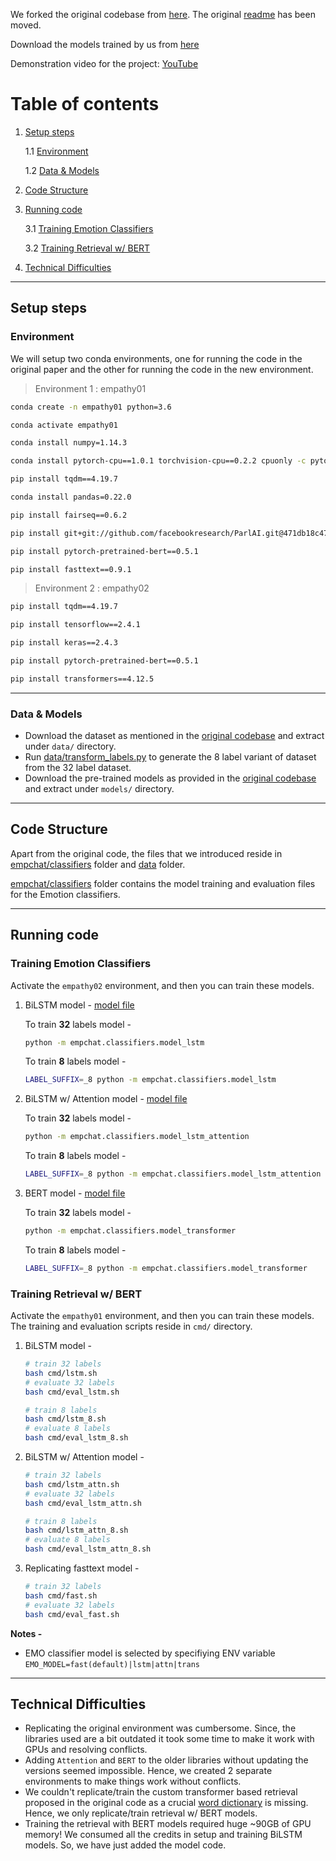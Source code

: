 We forked the original codebase from [here](https://github.com/facebookresearch/EmpatheticDialogues). The
original [readme](./README_OLD.md) has been moved.

Download the models trained by us from [here](https://drive.google.com/file/d/1fTF8xa3EC2yPQksAXmspPJOJTt3d6Veg/view)

Demonstration video for the project: [YouTube](https://www.youtube.com/watch?v=5JLwE3JxIaU)

# Table of contents

1. [Setup steps](#setup-steps)

   1.1 [Environment](#environment)

   1.2 [Data & Models](#data--models)

2. [Code Structure](#code-structure)
3. [Running code](#running-code)

   3.1 [Training Emotion Classifiers](#training-emotion-classifiers)

   3.2 [Training Retrieval w/ BERT](#training-retrieval-w-bert)

4. [Technical Difficulties](#technical-difficulties)

<hr/>

## Setup steps

### Environment

We will setup two conda environments, one for running the code in the original paper and the other for running the code
in the new environment.

> Environment 1 : empathy01

```bash
conda create -n empathy01 python=3.6

conda activate empathy01

conda install numpy=1.14.3

conda install pytorch-cpu==1.0.1 torchvision-cpu==0.2.2 cpuonly -c pytorch

pip install tqdm==4.19.7

conda install pandas=0.22.0

pip install fairseq==0.6.2

pip install git+git://github.com/facebookresearch/ParlAI.git@471db18c47d322d814f4e1bba6e35d9da6ac31ff

pip install pytorch-pretrained-bert==0.5.1

pip install fasttext==0.9.1
```

> Environment 2 : empathy02

```bash
pip install tqdm==4.19.7

pip install tensorflow==2.4.1

pip install keras==2.4.3

pip install pytorch-pretrained-bert==0.5.1

pip install transformers==4.12.5
```

<hr/>

### Data & Models

- Download the dataset as mentioned in the [original codebase](./README_OLD.md#dataset) and extract under `data/`
  directory.
- Run [data/transform_labels.py](./data/transform_labels.py) to generate the 8 label variant of dataset from the 32
  label dataset.
- Download the pre-trained models as provided in the [original codebase](./README_OLD.md#models) and extract
  under `models/`
  directory.

<hr/>

## Code Structure

Apart from the original code, the files that we introduced reside in [empchat/classifiers](./empchat/classifiers) folder
and [data](./data) folder.

[empchat/classifiers](./empchat/classifiers) folder contains the model training and evaluation files for the Emotion
classifiers.

<hr/>

## Running code

### Training Emotion Classifiers

Activate the `empathy02` environment, and then you can train these models.

1. BiLSTM model - [model file](./empchat/classifiers/model_lstm.py)

   To train **32** labels model -

      ```bash
      python -m empchat.classifiers.model_lstm
      ```

   To train **8** labels model -

      ```bash
      LABEL_SUFFIX=_8 python -m empchat.classifiers.model_lstm
      ```

2. BiLSTM w/ Attention model - [model file](./empchat/classifiers/model_lstm_attention.py)

   To train **32** labels model -

      ```bash
      python -m empchat.classifiers.model_lstm_attention
      ```

   To train **8** labels model -

      ```bash
      LABEL_SUFFIX=_8 python -m empchat.classifiers.model_lstm_attention
      ```

2. BERT model - [model file](./empchat/classifiers/model_transformer.py)

   To train **32** labels model -

      ```bash
      python -m empchat.classifiers.model_transformer
      ```

   To train **8** labels model -

      ```bash
      LABEL_SUFFIX=_8 python -m empchat.classifiers.model_transformer
      ```

### Training Retrieval w/ BERT

Activate the `empathy01` environment, and then you can train these models.
The training and evaluation scripts reside in `cmd/` directory.

1. BiLSTM model -
   ```bash
   # train 32 labels
   bash cmd/lstm.sh
   # evaluate 32 labels
   bash cmd/eval_lstm.sh
   
   # train 8 labels
   bash cmd/lstm_8.sh
   # evaluate 8 labels
   bash cmd/eval_lstm_8.sh
   ```

2. BiLSTM w/ Attention model -
   ```bash
   # train 32 labels
   bash cmd/lstm_attn.sh
   # evaluate 32 labels
   bash cmd/eval_lstm_attn.sh
   
   # train 8 labels
   bash cmd/lstm_attn_8.sh
   # evaluate 8 labels
   bash cmd/eval_lstm_attn_8.sh
   ```

3. Replicating fasttext model -
    ```bash
   # train 32 labels
   bash cmd/fast.sh
   # evaluate 32 labels
   bash cmd/eval_fast.sh
   ```

**Notes -**

- EMO classifier model is selected by specifiying ENV variable `EMO_MODEL=fast(default)|lstm|attn|trans`

<hr/>

## Technical Difficulties

- Replicating the original environment was cumbersome. Since, the libraries used are a bit outdated it took some time to
  make it work with GPUs and resolving conflicts.
- Adding `Attention` and `BERT` to the older libraries without updating the versions seemed impossible. Hence, we
  created 2 separate environments to make things work without conflicts.
- We couldn't replicate/train the custom transformer based retrieval proposed in the original code as a
  crucial [word dictionary](./empchat/datasets/loader.py#L35) is missing. Hence, we only replicate/train retrieval w/
  BERT models.
- Training the retrieval with BERT models required huge ~90GB of GPU memory! We consumed all the credits in setup and
  training BiLSTM models. So, we have just added the model code.

